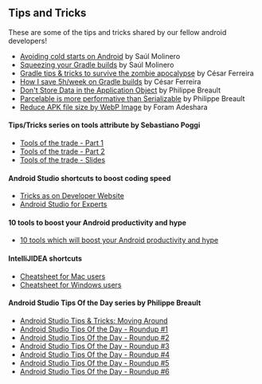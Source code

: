 ## Tips and Tricks
These are some of the tips and tricks shared by our fellow android developers!

- [Avoiding cold starts on Android](http://saulmm.github.io/avoding-android-cold-starts) by Saúl Molinero
- [Squeezing your Gradle builds](http://saulmm.github.io/squeezing-gradle-builds) by Saúl Molinero
- [Gradle tips & tricks to survive the zombie apocalypse](https://medium.com/@cesarmcferreira/gradle-tips-tricks-to-survive-the-zombie-apocalypse-3dd996604341#.efkc4whmh) by César Ferreira
- [How I save 5h/week on Gradle builds](https://medium.com/the-engineering-team/speeding-up-gradle-builds-619c442113cb#.tn9lo717y) by César Ferreira
- [Don't Store Data in the Application Object](http://www.developerphil.com/dont-store-data-in-the-application-object/) by Philippe Breault
- [Parcelable is more performative than Serializable](http://www.developerphil.com/parcelable-vs-serializable/) by Philippe Breault
- [Reduce APK file size by WebP Image](https://android.jlelse.eu/webp-image-format-8974e6f4a0f0) by Foram Adeshara

#### Tips/Tricks series on tools attribute by Sebastiano Poggi
- [Tools of the trade - Part 1](https://medium.com/sebs-top-tips/tools-of-the-trade-part-1-f3c1c73de898#.1s9tohc8q)
- [Tools of the trade - Part 2](https://medium.com/sebs-top-tips/tools-of-the-trade-part-2-b91271892d10#.vdrdkcr4i)
- [Tools of the trade - Slides](https://speakerdeck.com/rock3r/tools-of-the-trade-droidcon-nyc-2015)


#### Android Studio shortcuts to boost coding speed
- [Tricks as on Developer Website](http://developer.android.com/sdk/installing/studio-tips.html)
- [Android Studio for Experts](https://www.youtube.com/watch?v=Y2GC6P5hPeA)

#### 10 tools to boost your Android productivity and hype
- [10 tools which will boost your Android productivity and hype](https://hackernoon.com/10-tools-which-will-boost-your-android-productivity-and-hype-bea88e0bcd86)

#### IntelliJIDEA shortcuts 
- [Cheatsheet for Mac users](https://resources.jetbrains.com/assets/products/intellij-idea/IntelliJIDEA_ReferenceCard_mac.pdf)
- [Cheatsheet for Windows users](https://resources.jetbrains.com/assets/products/intellij-idea/IntelliJIDEA_ReferenceCard.pdf)

#### Android Studio Tips Of the Day series by Philippe Breault
- [Android Studio Tips & Tricks: Moving Around](http://www.developerphil.com/android-studio-tips-tricks-moving-around/)
- [Android Studio Tips Of the Day - Roundup #1](http://www.developerphil.com/android-studio-tips-of-the-day-roundup-1/)
- [Android Studio Tips Of the Day - Roundup #2](http://www.developerphil.com/android-studio-tips-of-the-day-roundup-2/)
- [Android Studio Tips Of the Day - Roundup #3](http://www.developerphil.com/android-studio-tips-of-the-day-roundup-3/)
- [Android Studio Tips Of the Day - Roundup #4](http://www.developerphil.com/android-studio-tips-of-the-day-roundup-4/)
- [Android Studio Tips Of the Day - Roundup #5](http://www.developerphil.com/android-studio-tips-of-the-day-roundup-5/)
- [Android Studio Tips Of the Day - Roundup #6](http://www.developerphil.com/android-studio-tips-of-the-day-roundup-6/)
